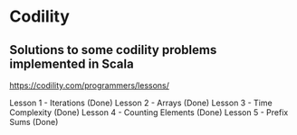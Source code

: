# Codility 

## Solutions to some codility problems implemented in Scala
https://codility.com/programmers/lessons/

Lesson 1 - Iterations (Done)
Lesson 2 - Arrays (Done)
Lesson 3 - Time Complexity (Done)
Lesson 4 - Counting Elements (Done)
Lesson 5 - Prefix Sums (Done)
